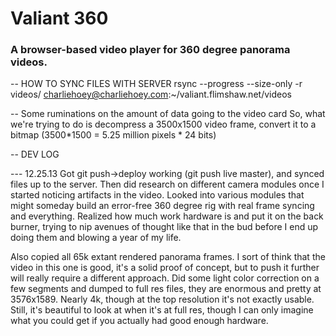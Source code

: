 # Valiant 360

### A browser-based video player for 360 degree panorama videos.




-- HOW TO SYNC FILES WITH SERVER
rsync --progress --size-only -r videos/ charliehoey@charliehoey.com:~/valiant.flimshaw.net/videos

-- Some ruminations on the amount of data going to the video card
So, what we're trying to do is decompress a 3500x1500 video frame, convert it to a bitmap (3500*1500 = 5.25 million pixels * 24 bits)

-- DEV LOG

--- 12.25.13
Got git push->deploy working (git push live master), and synced files up to the server.  Then did research on different camera modules once I started noticing artifacts in the video.  Looked into various modules that might someday build an error-free 360 degree rig with real frame syncing and everything.  Realized how much work hardware is and put it on the back burner, trying to nip avenues of thought like that in the bud before I end up doing them and blowing a year of my life.

Also copied all 65k extant rendered panorama frames.  I sort of think that the video in this one is good, it's a solid proof of concept, but to push it further will really require a different approach.  Did some light color correction on a few segments and dumped to full res files, they are enormous and pretty at 3576x1589.  Nearly 4k, though at the top resolution it's not exactly usable.  Still, it's beautiful to look at when it's at full res, though I can only imagine what you could get if you actually had good enough hardware.
